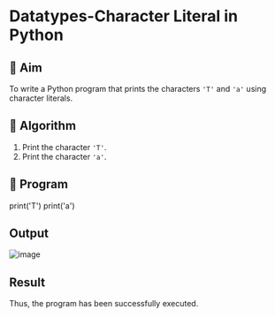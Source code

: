 # Datatypes-Character Literal in Python

## 🎯 Aim
To write a Python program that prints the characters `'T'` and `'a'` using character literals.

## 🧠 Algorithm
1. Print the character `'T'`.
2. Print the character `'a'`.

## 🧾 Program
print('T') 
print('a') 

## Output
![image](https://github.com/user-attachments/assets/41ac3f8b-e636-4a5a-b115-109b377552ea)

## Result

 Thus, the program has been successfully executed.
